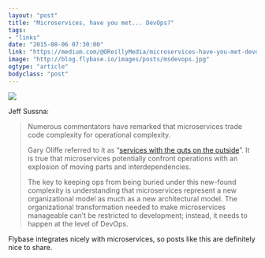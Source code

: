 ```yaml
---
layout: "post"
title: "Microservices, have you met... DevOps?"
tags: 
- "links"
date: "2015-08-06 07:30:00"
link: "https://medium.com/@OReillyMedia/microservices-have-you-met-devops-8a5a432c5900"
image: "http://blog.flybase.io/images/posts/msdevops.jpg"
ogtype: "article"
bodyclass: "post"
---
```


<div><div class="image splash">
	<img src="http://blog.flybase.io/images/posts/msdevops.jpg" />
</div></div>

Jeff Sussna:

> Numerous commentators have remarked that microservices trade code complexity for operational complexity. 
> 
> Gary Oliffe referred to it as “[services with the guts on the outside](http://blogs.gartner.com/gary-olliffe/2015/01/30/microservices-guts-on-the-outside/)”. It is true that microservices potentially confront operations with an explosion of moving parts and interdependencies.
> 
> The key to keeping ops from being buried under this new-found complexity is understanding that microservices represent a new organizational model as much as a new architectural model. The organizational transformation needed to make microservices manageable can’t be restricted to development; instead, it needs to happen at the level of DevOps.

Flybase integrates nicely with microservices, so posts like this are definitely nice to share.